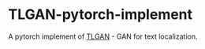# TLGAN-pytorch-implement
A pytorch implement of [TLGAN](https://arxiv.org/abs/2010.11547) - GAN for text localization.
